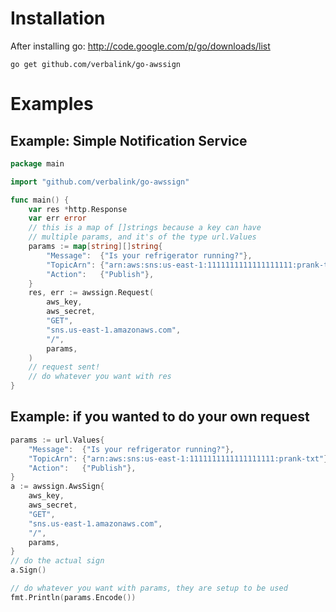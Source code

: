 # Installation
After installing go:
http://code.google.com/p/go/downloads/list

```
go get github.com/verbalink/go-awssign
```

# Examples

## Example: Simple Notification Service
```go
package main

import "github.com/verbalink/go-awssign"

func main() {
	var res *http.Response
	var err error
	// this is a map of []strings because a key can have
	// multiple params, and it's of the type url.Values
	params := map[string][]string{
		"Message":  {"Is your refrigerator running?"},
		"TopicArn": {"arn:aws:sns:us-east-1:1111111111111111111:prank-txt"},
		"Action":   {"Publish"},
	}
	res, err := awssign.Request(
		aws_key,
		aws_secret,
		"GET",
		"sns.us-east-1.amazonaws.com",
		"/",
		params,
	)
	// request sent!
	// do whatever you want with res
}
```

## Example: if you wanted to do your own request
```go
params := url.Values{
	"Message":  {"Is your refrigerator running?"},
	"TopicArn": {"arn:aws:sns:us-east-1:1111111111111111111:prank-txt"},
	"Action":   {"Publish"},
}
a := awssign.AwsSign{
	aws_key,
	aws_secret,
	"GET",
	"sns.us-east-1.amazonaws.com",
	"/",
	params,
}
// do the actual sign
a.Sign()

// do whatever you want with params, they are setup to be used
fmt.Println(params.Encode())
```

